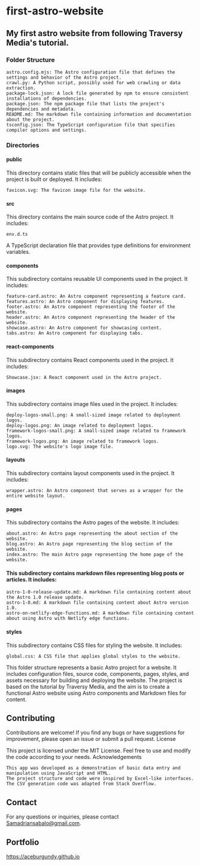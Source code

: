 # first-astro-website

## My first astro website from following Traversy Media's tutorial.

### Folder Structure

    astro.config.mjs: The Astro configuration file that defines the settings and behavior of the Astro project.
    crawl.py: A Python script, possibly used for web crawling or data extraction.
    package-lock.json: A lock file generated by npm to ensure consistent installations of dependencies.
    package.json: The npm package file that lists the project's dependencies and metadata.
    README.md: The markdown file containing information and documentation about the project.
    tsconfig.json: The TypeScript configuration file that specifies compiler options and settings.

### Directories
#### public

This directory contains static files that will be publicly accessible when the project is built or deployed. It includes:

    favicon.svg: The favicon image file for the website.

#### src

This directory contains the main source code of the Astro project. It includes:

    env.d.ts

A TypeScript declaration file that provides type definitions for environment variables.

#### components

This subdirectory contains reusable UI components used in the project. It includes:

    feature-card.astro: An Astro component representing a feature card.
    features.astro: An Astro component for displaying features.
    footer.astro: An Astro component representing the footer of the website.
    header.astro: An Astro component representing the header of the website.
    showcase.astro: An Astro component for showcasing content.
    tabs.astro: An Astro component for displaying tabs.

#### react-components

This subdirectory contains React components used in the project. It includes:

    Showcase.jsx: A React component used in the Astro project.

#### images

This subdirectory contains image files used in the project. It includes:

    deploy-logos-small.png: A small-sized image related to deployment logos.
    deploy-logos.png: An image related to deployment logos.
    framework-logos-small.png: A small-sized image related to framework logos.
    framework-logos.png: An image related to framework logos.
    logo.svg: The website's logo image file.

#### layouts

This subdirectory contains layout components used in the project. It includes:

    wrapper.astro: An Astro component that serves as a wrapper for the entire website layout.

#### pages

This subdirectory contains the Astro pages of the website. It includes:

    about.astro: An Astro page representing the about section of the website.
    blog.astro: An Astro page representing the blog section of the website.
    index.astro: The main Astro page representing the home page of the website.

#### This subdirectory contains markdown files representing blog posts or articles. It includes:

    astro-1-0-release-update.md: A markdown file containing content about the Astro 1.0 release update.
    astro-1-0.md: A markdown file containing content about Astro version 1.0.
    astro-on-netlify-edge-functions.md: A markdown file containing content about using Astro with Netlify edge functions.

#### styles

This subdirectory contains CSS files for styling the website. It includes:

    global.css: A CSS file that applies global styles to the website.

This folder structure represents a basic Astro project for a website. It includes configuration files, source code, components, pages, styles, and assets necessary for building and deploying the website. The project is based on the tutorial by Traversy Media, and the aim is to create a functional Astro website using Astro components and Markdown files for content.

## Contributing

Contributions are welcome! If you find any bugs or have suggestions for improvement, please open an issue or submit a pull request.
License

This project is licensed under the MIT License. Feel free to use and modify the code according to your needs.
Acknowledgements

    This app was developed as a demonstration of basic data entry and manipulation using JavaScript and HTML.
    The project structure and code were inspired by Excel-like interfaces.
    The CSV generation code was adapted from Stack Overflow.

## Contact

For any questions or inquiries, please contact Samadriansabalo@gmail.com.

## Portfolio
https://aceburgundy.github.io

